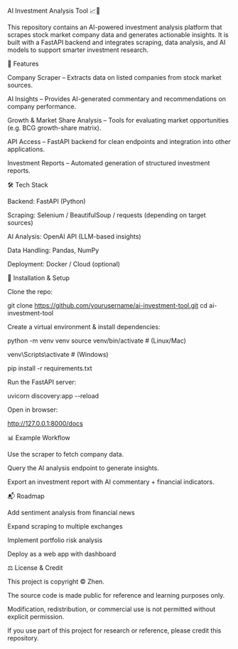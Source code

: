 AI Investment Analysis Tool 📈🤖

This repository contains an AI-powered investment analysis platform that scrapes stock market company data and generates actionable insights.
It is built with a FastAPI backend and integrates scraping, data analysis, and AI models to support smarter investment research.

🚀 Features

Company Scraper – Extracts data on listed companies from stock market sources.

AI Insights – Provides AI-generated commentary and recommendations on company performance.

Growth & Market Share Analysis – Tools for evaluating market opportunities (e.g. BCG growth-share matrix).

API Access – FastAPI backend for clean endpoints and integration into other applications.

Investment Reports – Automated generation of structured investment reports.

🛠️ Tech Stack

Backend: FastAPI (Python)

Scraping: Selenium / BeautifulSoup / requests (depending on target sources)

AI Analysis: OpenAI API (LLM-based insights)

Data Handling: Pandas, NumPy

Deployment: Docker / Cloud (optional)

🔧 Installation & Setup

Clone the repo:

git clone https://github.com/yourusername/ai-investment-tool.git
cd ai-investment-tool


Create a virtual environment & install dependencies:

python -m venv venv
source venv/bin/activate   # (Linux/Mac)

venv\Scripts\activate      # (Windows)

pip install -r requirements.txt


Run the FastAPI server:

uvicorn discovery:app --reload


Open in browser:

http://127.0.0.1:8000/docs

📊 Example Workflow

Use the scraper to fetch company data.

Query the AI analysis endpoint to generate insights.

Export an investment report with AI commentary + financial indicators.

📬 Roadmap

 Add sentiment analysis from financial news

 Expand scraping to multiple exchanges

 Implement portfolio risk analysis

 Deploy as a web app with dashboard

⚖️ License & Credit

This project is copyright © Zhen.

The source code is made public for reference and learning purposes only.

Modification, redistribution, or commercial use is not permitted without explicit permission.

If you use part of this project for research or reference, please credit this repository.

